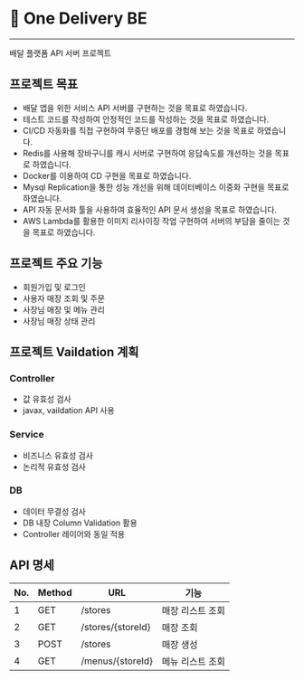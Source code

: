 # 🛵 One Delivery BE

---

배달 플랫폼 API 서버 프로젝트

## 프로젝트 목표

- 배달 앱을 위한 서비스 API 서버를 구현하는 것을 목표로 하였습니다.
- 테스트 코드를 작성하여 안정적인 코드를 작성하는 것을 목표로 하였습니다.
- CI/CD 자동화를 직접 구현하여 무중단 배포를 경험해 보는 것을 목표로 하였습니다.
- Redis를 사용해 장바구니를 캐시 서버로 구현하여 응답속도를 개선하는 것을 목표로 하였습니다.
- Docker를 이용하여 CD 구현을 목표로 하였습니다.
- Mysql Replication을 통한 성능 개선을 위해 데이터베이스 이중화 구현을 목표로 하였습니다.
- API 자동 문서화 툴을 사용하여 효율적인 API 문서 생성을 목표로 하였습니다.
- AWS Lambda를 활용한 이미지 리사이징 작업 구현하여 서버의 부담을 줄이는 것을 목표로 하였습니다.

## 프로젝트 주요 기능

- 회원가입 및 로그인
- 사용자 매장 조회 및 주문
- 사장님 매장 및 메뉴 관리
- 사장님 매장 상태 관리

## 프로젝트 Vaildation 계획

### Controller

- 값 유효성 검사
- javax, vaildation API 사용

### Service

- 비즈니스 유효성 검사
- 논리적 유효성 검사

### DB

- 데이터 무결성 검사
- DB 내장 Column Validation 활용
- Controller 레이어와 동일 적용

## API 명세

| No. | Method | URL | 기능 |
| --- | --- | --- | --- |
| 1 | GET | /stores | 매장 리스트 조회 |
| 2 | GET | /stores/{storeId} | 매장 조회 |
| 3 | POST | /stores | 매장 생성 |
| 4 | GET | /menus/{storeId} | 메뉴 리스트 조회 |